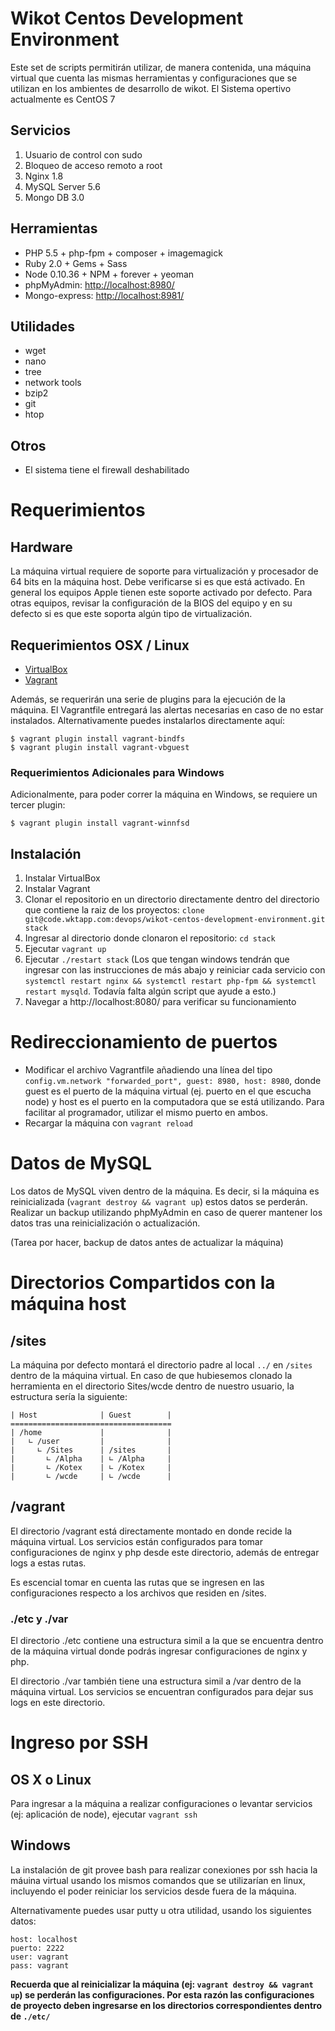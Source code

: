 # Wikot Centos Development Environment

Este set de scripts permitirán utilizar, de manera contenida, una máquina virtual
que cuenta las mismas herramientas y configuraciones que se utilizan en los
ambientes de desarrollo de wikot. El Sistema opertivo actualmente es CentOS 7

## Servicios

1. Usuario de control con sudo
2. Bloqueo de acceso remoto a root
3. Nginx 1.8
4. MySQL Server 5.6
5. Mongo DB 3.0

## Herramientas

+ PHP 5.5 + php-fpm + composer + imagemagick
+ Ruby 2.0 + Gems + Sass
+ Node 0.10.36 + NPM + forever + yeoman
+ phpMyAdmin: [http://localhost:8980/](http://localhost:8980/)
+ Mongo-express: [http://localhost:8981/](http://localhost:8981/)

## Utilidades

+ wget
+ nano
+ tree
+ network tools
+ bzip2
+ git
+ htop

## Otros

+ El sistema tiene el firewall deshabilitado

# Requerimientos

## Hardware

La máquina virtual requiere de soporte para virtualización y procesador de 64 bits en la máquina host. Debe verificarse si es que está activado. En general los equipos Apple tienen este soporte activado por defecto. Para otras equipos, revisar la configuración de la BIOS del equipo y en su defecto si es que este soporta algún tipo de virtualización.

## Requerimientos OSX / Linux

+ [VirtualBox](https://www.virtualbox.org/wiki/Downloads)
+ [Vagrant](https://www.vagrantup.com/downloads.html)

Además, se requerirán una serie de plugins para la ejecución de la máquina. El Vagrantfile entregará las alertas necesarias en caso de no estar instalados. Alternativamente puedes instalarlos directamente aquí:

```
$ vagrant plugin install vagrant-bindfs
$ vagrant plugin install vagrant-vbguest
```

### Requerimientos Adicionales para Windows

Adicionalmente, para poder correr la máquina en Windows, se requiere un tercer plugin:

```
$ vagrant plugin install vagrant-winnfsd
```

## Instalación

1. Instalar VirtualBox
2. Instalar Vagrant
3. Clonar el repositorio en un directorio directamente dentro del directorio que contiene la raiz de los proyectos: ```clone git@code.wktapp.com:devops/wikot-centos-development-environment.git stack```
4. Ingresar al directorio donde clonaron el repositorio: ```cd stack```
5. Ejecutar ```vagrant up```
6. Ejecutar ```./restart stack``` (Los que tengan windows tendrán que ingresar con las instrucciones de más abajo y reiniciar cada servicio con ```systemctl restart nginx && systemctl restart php-fpm && systemctl restart mysqld```. Todavía falta algún script que ayude a esto.)
7. Navegar a http://localhost:8080/ para verificar su funcionamiento

# Redireccionamiento de puertos

+ Modificar el archivo Vagrantfile añadiendo una línea del tipo ```config.vm.network "forwarded_port", guest: 8980, host: 8980```, donde guest es el puerto de la máquina virtual (ej. puerto en el que escucha node) y host es el puerto en la computadora que se está utilizando. Para facilitar al programador, utilizar el mismo puerto en ambos.
+ Recargar la máquina con ```vagrant reload```

# Datos de MySQL

Los datos de MySQL viven dentro de la máquina. Es decir, si la máquina es reinicializada (```vagrant destroy && vagrant up```) estos datos se perderán. Realizar un backup utilizando phpMyAdmin en caso de querer mantener los datos tras una reinicialización o actualización.

(Tarea por hacer, backup de datos antes de actualizar la máquina)


# Directorios Compartidos con la máquina host

## /sites

La máquina por defecto montará el directorio padre al local ```../``` en ```/sites``` dentro de la máquina virtual. En caso de que hubiesemos clonado la herramienta en el directorio Sites/wcde dentro de nuestro usuario, la estructura sería la siguiente:

```
| Host              | Guest        |
====================================
| /home             |              |
|   ∟ /user         |              |
|     ∟ /Sites      | /sites       |
|       ∟ /Alpha    | ∟ /Alpha     |
|       ∟ /Kotex    | ∟ /Kotex     |
|       ∟ /wcde     | ∟ /wcde      |
```

## /vagrant

El directorio /vagrant está directamente montado en donde recide la máquina virtual. Los servicios están configurados para tomar configuraciones de nginx y php desde este directorio, además de entregar logs a estas rutas.

Es escencial tomar en cuenta las rutas que se ingresen en las configuraciones respecto a los archivos que residen en /sites.

### ./etc y ./var

El directorio ./etc contiene una estructura simil a la que se encuentra dentro de la máquina virtual donde podrás ingresar configuraciones de nginx y php.

El directorio ./var también tiene una estructura simil a /var dentro de la máquina virtual. Los servicios se encuentran configurados para dejar sus logs en este directorio.

# Ingreso por SSH

## OS X o Linux

Para ingresar a la máquina a realizar configuraciones o levantar servicios (ej: aplicación de node), ejecutar ```vagrant ssh```

## Windows

La instalación de git provee bash para realizar conexiones por ssh hacia la máuina virtual usando los mismos comandos que se utilizarían en linux, incluyendo el poder reiniciar los servicios desde fuera de la máquina.

Alternativamente puedes usar putty u otra utilidad, usando los siguientes datos:


```
host: localhost
puerto: 2222
user: vagrant
pass: vagrant
```

**Recuerda que al reinicializar la máquina (ej: ```vagrant destroy && vagrant up```) se perderán las configuraciones. Por esta razón las configuraciones de proyecto deben ingresarse en los directorios correspondientes dentro de ```./etc/```**


